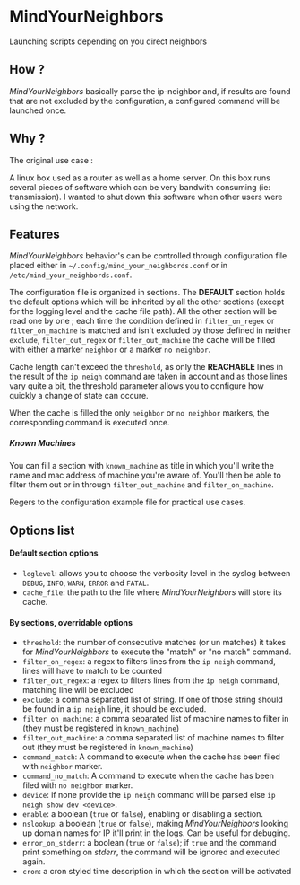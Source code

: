 # MindYourNeighbors

Launching scripts depending on you direct neighbors

## How ?

*MindYourNeighbors* basically parse the ip-neighbor and, if results are found that are not excluded by the configuration, a configured command will be launched once.

## Why ?

The original use case :

A linux box used as a router as well as a home server. On this box runs several pieces of software which can be very bandwith consuming (ie: transmission).
I wanted to shut down this software when other users were using the network.

## Features

*MindYourNeighbors* behavior's can be controlled through configuration file placed either in `~/.config/mind_your_neighbords.conf` or in `/etc/mind_your_neighbords.conf`.

The configuration file is organized in sections. The **DEFAULT** section holds the default options which will be inherited by all the other sections (except for the logging level and the cache file path). All the other section will be read one by one ; each time the condition defined in `filter_on_regex` or `filter_on_machine` is matched and isn't excluded by those defined in neither `exclude`, `filter_out_regex` or `filter_out_machine` the cache will be filled with either a marker `neighbor` or a marker `no neighbor`.

Cache length can't exceed the `threshold`, as only the **REACHABLE** lines in the result of the `ip neigh` command are taken in account and as those lines vary quite a bit, the threshold parameter allows you to configure how quickly a change of state can occure.

When the cache is filled the only `neighbor` or `no neighbor` markers, the corresponding command is executed once.

##### Known Machines

You can fill a section with `known_machine` as title in which you'll write the name and mac address of machine you're aware of. You'll then be able to filter them out or in through `filter_out_machine` and `filter_on_machine`.

Regers to the configuration example file for practical use cases.

## Options list

#### Default section options

 * `loglevel`: allows you to choose the verbosity level in the syslog between `DEBUG`, `INFO`, `WARN`, `ERROR` and `FATAL`.
 * `cache_file`: the path to the file where *MindYourNeighbors* will store its cache.

#### By sections, overridable options

 * `threshold`: the number of consecutive matches (or un matches) it takes for *MindYourNeighbors* to execute the "match" or "no match" command.
 * `filter_on_regex`: a regex to filters lines from the `ip neigh` command, lines will have to match to be counted
 * `filter_out_regex`: a regex to filters lines from the `ip neigh` command, matching line will be excluded
 * `exclude`: a comma separated list of string. If one of those string should be found in a `ip neigh` line, it should be excluded.
 * `filter_on_machine`: a comma separated list of machine names to filter in (they must be registered in `known_machine`)
 * `filter_out_machine`: a comma separated list of machine names to filter out (they must be registered in `known_machine`)
 * `command_match`: A command to execute when the cache has been filed with `neighbor` marker.
 * `command_no_match`: A command to execute when the cache has been filed with `no neighbor` marker.
 * `device`: if none provide the `ip neigh` command will be parsed else `ip neigh show dev <device>`.
 * `enable`: a boolean (`true` or `false`), enabling or disabling a section.
 * `nslookup`: a boolean (`true` or `false`), making *MindYourNeighbors* looking up domain names for IP it'll print in the logs. Can be useful for debuging.
 * `error_on_stderr`: a boolean (`true` or `false`); if `true` and the command print something on *stderr*, the command will be ignored and executed again.
 * `cron`: a cron styled time description in which the section will be activated
